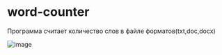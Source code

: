 # word-counter
 
 Программа считает количество слов в файле форматов(txt,doc,docx)
 
 ![image](https://user-images.githubusercontent.com/65816571/125595147-c6a0fe8d-25c3-4709-a791-cbcbfe5e225d.png)

